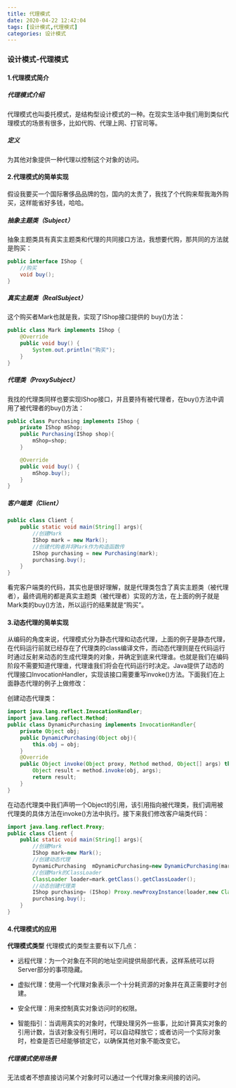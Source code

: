 ```yaml
---
title: 代理模式
date: 2020-04-22 12:42:04
tags: [设计模式,代理模式]
categories: 设计模式
---
```


### 设计模式-代理模式

#### 1.代理模式简介

##### 代理模式介绍

代理模式也叫委托模式，是结构型设计模式的一种。在现实生活中我们用到类似代理模式的场景有很多，比如代购、代理上网、打官司等。

<!--more-->

##### 定义

为其他对象提供一种代理以控制这个对象的访问。

#### 2.代理模式的简单实现

假设我要买一个国际奢侈品品牌的包，国内的太贵了，我找了个代购来帮我海外购买，这样能省好多钱，哈哈。

##### 抽象主题类（Subject）

抽象主题类具有真实主题类和代理的共同接口方法，我想要代购，那共同的方法就是购买：

```java
public interface IShop {
    //购买
    void buy();
}
```

##### 真实主题类（RealSubject）

这个购买者Mark也就是我，实现了IShop接口提供的 buy()方法：

```java
public class Mark implements IShop {
    @Override
    public void buy() {
        System.out.println("购买");
    }
}
```

##### 代理类（ProxySubject）

我找的代理类同样也要实现IShop接口，并且要持有被代理者，在buy()方法中调用了被代理者的buy()方法：

```java
public class Purchasing implements IShop {
    private IShop mShop;
    public Purchasing(IShop shop){
        mShop=shop;
    }

    @Override
    public void buy() {
        mShop.buy();
    }
}
```

##### 客户端类（Client）

```java
public class Client {
    public static void main(String[] args){
        //创建Mark
        IShop mark = new Mark();
        //创建代购者并将Mark作为构造函数传
        IShop purchasing = new Purchasing(mark);
        purchasing.buy();
    }
}
```

看完客户端类的代码，其实也是很好理解，就是代理类包含了真实主题类（被代理者），最终调用的都是真实主题类（被代理者）实现的方法，在上面的例子就是Mark类的buy()方法，所以运行的结果就是“购买”。

#### 3.动态代理的简单实现

从编码的角度来说，代理模式分为静态代理和动态代理，上面的例子是静态代理，在代码运行前就已经存在了代理类的class编译文件，而动态代理则是在代码运行时通过反射来动态的生成代理类的对象，并确定到底来代理谁。也就是我们在编码阶段不需要知道代理谁，代理谁我们将会在代码运行时决定。Java提供了动态的代理接口InvocationHandler，实现该接口需要重写invoke()方法。下面我们在上面静态代理的例子上做修改：

创建动态代理类：

```java
import java.lang.reflect.InvocationHandler;
import java.lang.reflect.Method;
public class DynamicPurchasing implements InvocationHandler{
    private Object obj;
    public DynamicPurchasing(Object obj){
        this.obj = obj;
    }
    @Override
    public Object invoke(Object proxy, Method method, Object[] args) throws Throwable {
        Object result = method.invoke(obj, args);
        return result;
    }
}
```

在动态代理类中我们声明一个Object的引用，该引用指向被代理类，我们调用被代理类的具体方法在invoke()方法中执行。接下来我们修改客户端类代码：

```java
import java.lang.reflect.Proxy;
public class Client {
    public static void main(String[] args){
        //创建Mark
        IShop mark=new Mark();
        //创建动态代理
        DynamicPurchasing  mDynamicPurchasing=new DynamicPurchasing(mark);
        //创建Mark的ClassLoader
        ClassLoader loader=mark.getClass().getClassLoader();
        //动态创建代理类
        IShop purchasing= (IShop) Proxy.newProxyInstance(loader,new Class[]{IShop.class},mDynamicPurchasing);
        purchasing.buy();
    }
}
```

#### 4.代理模式的应用

**代理模式类型** 
代理模式的类型主要有以下几点：

* 远程代理：为一个对象在不同的地址空间提供局部代表，这样系统可以将Server部分的事项隐藏。

* 虚拟代理：使用一个代理对象表示一个十分耗资源的对象并在真正需要时才创建。

* 安全代理：用来控制真实对象访问时的权限。

* 智能指引：当调用真实的对象时，代理处理另外一些事，比如计算真实对象的引用计数，当该对象没有引用时，可以自动释放它；或者访问一个实际对象时，检查是否已经能够锁定它，以确保其他对象不能改变它。

##### 代理模式使用场景

无法或者不想直接访问某个对象时可以通过一个代理对象来间接的访问。
